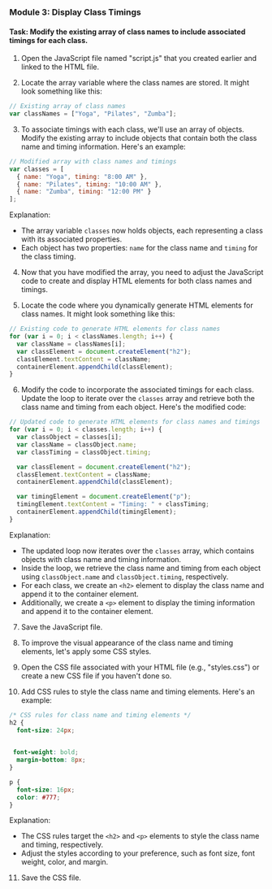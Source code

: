 

### Module 3: Display Class Timings

#### Task: Modify the existing array of class names to include associated timings for each class.

1. Open the JavaScript file named "script.js" that you created earlier and linked to the HTML file.

2. Locate the array variable where the class names are stored. It might look something like this:

```javascript
// Existing array of class names
var classNames = ["Yoga", "Pilates", "Zumba"];
```

3. To associate timings with each class, we'll use an array of objects. Modify the existing array to include objects that contain both the class name and timing information. Here's an example:

```javascript
// Modified array with class names and timings
var classes = [
  { name: "Yoga", timing: "8:00 AM" },
  { name: "Pilates", timing: "10:00 AM" },
  { name: "Zumba", timing: "12:00 PM" }
];
```

Explanation:
- The array variable `classes` now holds objects, each representing a class with its associated properties.
- Each object has two properties: `name` for the class name and `timing` for the class timing.

4. Now that you have modified the array, you need to adjust the JavaScript code to create and display HTML elements for both class names and timings.

5. Locate the code where you dynamically generate HTML elements for class names. It might look something like this:

```javascript
// Existing code to generate HTML elements for class names
for (var i = 0; i < classNames.length; i++) {
  var className = classNames[i];
  var classElement = document.createElement("h2");
  classElement.textContent = className;
  containerElement.appendChild(classElement);
}
```

6. Modify the code to incorporate the associated timings for each class. Update the loop to iterate over the `classes` array and retrieve both the class name and timing from each object. Here's the modified code:

```javascript
// Updated code to generate HTML elements for class names and timings
for (var i = 0; i < classes.length; i++) {
  var classObject = classes[i];
  var className = classObject.name;
  var classTiming = classObject.timing;

  var classElement = document.createElement("h2");
  classElement.textContent = className;
  containerElement.appendChild(classElement);

  var timingElement = document.createElement("p");
  timingElement.textContent = "Timing: " + classTiming;
  containerElement.appendChild(timingElement);
}
```

Explanation:
- The updated loop now iterates over the `classes` array, which contains objects with class name and timing information.
- Inside the loop, we retrieve the class name and timing from each object using `classObject.name` and `classObject.timing`, respectively.
- For each class, we create an `<h2>` element to display the class name and append it to the container element.
- Additionally, we create a `<p>` element to display the timing information and append it to the container element.

7. Save the JavaScript file.

8. To improve the visual appearance of the class name and timing elements, let's apply some CSS styles.

9. Open the CSS file associated with your HTML file (e.g., "styles.css") or create a new CSS file if you haven't done so.

10. Add CSS rules to style the class name and timing elements. Here's an example:

```css
/* CSS rules for class name and timing elements */
h2 {
  font-size: 24px;
 

 font-weight: bold;
  margin-bottom: 8px;
}

p {
  font-size: 16px;
  color: #777;
}
```

Explanation:
- The CSS rules target the `<h2>` and `<p>` elements to style the class name and timing, respectively.
- Adjust the styles according to your preference, such as font size, font weight, color, and margin.

11. Save the CSS file.
